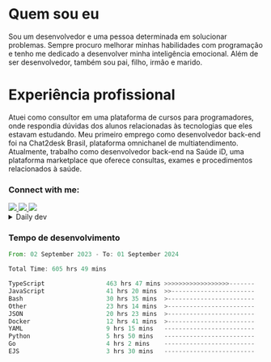 # Quem sou eu
Sou um desenvolvedor e uma pessoa determinada em solucionar problemas. Sempre procuro melhorar minhas habilidades com programação e tenho me dedicado a desenvolver minha inteligência emocional. Além de ser desenvolvedor, também sou pai, filho, irmão e marido.

# Experiência profissional
Atuei como consultor em uma plataforma de cursos para programadores, onde respondia dúvidas dos alunos relacionadas às tecnologias que eles estavam estudando.
Meu primeiro emprego como desenvolvedor back-end foi na Chat2desk Brasil, plataforma omnichanel de multiatendimento.
Atualmente, trabalho como desenvolvedor back-end na Saúde iD, uma plataforma marketplace que oferece consultas, exames e procedimentos relacionados à saúde.

### Connect with me:
<a href="https://www.linkedin.com/in/theusmoreira" target="_blank" >
<img src="https://img.shields.io/badge/linkedin-%230077B5.svg?&style=for-the-badge&logo=linkedin&logoColor=white ">
</a>
<a href="https://www.instagram.com/matheus.s.moreira/" target="_blank">
<img src="https://img.shields.io/badge/instagram-%23E4405F.svg?&style=for-the-badge&logo=instagram&logoColor=white">
</a>
<a href="mailto:matheussm301@gmail.com"  target="_blank">
<img src="https://img.shields.io/badge/gmail-%23E4405F.svg?&style=for-the-badge&logo=gmail&logoColor=white">
</a>


<details>
  <summary>Daily dev </summary>
<p>
  <a href="https://app.daily.dev/matheussantos"><img src="https://github.com/matheus-santos-moreira/matheus-santos-moreira/blob/master/devcard.svg" width="200" alt="Matheus Santos's Dev Card"/></a>
 </p>
</details>

<h3>Tempo de desenvolvimento</h3>

<!--START_SECTION:waka-->

```rust
From: 02 September 2023 - To: 01 September 2024

Total Time: 605 hrs 49 mins

TypeScript                 463 hrs 47 mins >>>>>>>>>>>>>>>>>>-------   73.73 %
JavaScript                 41 hrs 20 mins  >>-----------------------   06.57 %
Bash                       30 hrs 35 mins  >------------------------   04.86 %
Other                      23 hrs 14 mins  >------------------------   03.69 %
JSON                       20 hrs 23 mins  >------------------------   03.24 %
Docker                     12 hrs 41 mins  >------------------------   02.02 %
YAML                       9 hrs 15 mins   -------------------------   01.47 %
Python                     5 hrs 50 mins   -------------------------   00.93 %
Go                         4 hrs 2 mins    -------------------------   00.64 %
EJS                        3 hrs 30 mins   -------------------------   00.56 %
```

<!--END_SECTION:waka-->
